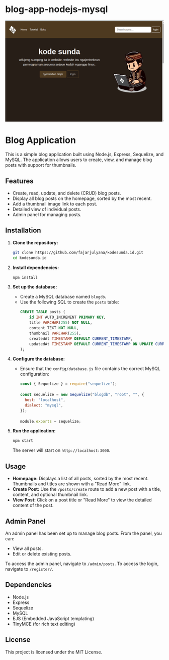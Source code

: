 # blog-app-nodejs-mysql

<img src="capture/capture-1.png">

# Blog Application

This is a simple blog application built using Node.js, Express, Sequelize, and MySQL. The application allows users to create, view, and manage blog posts with support for thumbnails.

## Features

- Create, read, update, and delete (CRUD) blog posts.
- Display all blog posts on the homepage, sorted by the most recent.
- Add a thumbnail image link to each post.
- Detailed view of individual posts.
- Admin panel for managing posts.

## Installation

1. **Clone the repository:**

   ```bash
   git clone https://github.com/fajarjulyana/kodesunda.id.git
   cd kodesunda.id
   ```

2. **Install dependencies:**

   ```bash
   npm install
   ```

3. **Set up the database:**

   - Create a MySQL database named `blogdb`.
   - Use the following SQL to create the `posts` table:
     ```sql
     CREATE TABLE posts (
         id INT AUTO_INCREMENT PRIMARY KEY,
         title VARCHAR(255) NOT NULL,
         content TEXT NOT NULL,
         thumbnail VARCHAR(255),
         createdAt TIMESTAMP DEFAULT CURRENT_TIMESTAMP,
         updatedAt TIMESTAMP DEFAULT CURRENT_TIMESTAMP ON UPDATE CURRENT_TIMESTAMP
     );
     ```

4. **Configure the database:**

   - Ensure that the `config/database.js` file contains the correct MySQL configuration:

     ```javascript
     const { Sequelize } = require("sequelize");

     const sequelize = new Sequelize("blogdb", "root", "", {
       host: "localhost",
       dialect: "mysql",
     });

     module.exports = sequelize;
     ```

5. **Run the application:**

   ```bash
   npm start
   ```

   The server will start on `http://localhost:3000`.

## Usage

- **Homepage:** Displays a list of all posts, sorted by the most recent. Thumbnails and titles are shown with a "Read More" link.
- **Create Post:** Use the `/posts/create` route to add a new post with a title, content, and optional thumbnail link.
- **View Post:** Click on a post title or "Read More" to view the detailed content of the post.

## Admin Panel

An admin panel has been set up to manage blog posts. From the panel, you can:

- View all posts.
- Edit or delete existing posts.

To access the admin panel, navigate to `/admin/posts`.
To access the login, navigate to `/register/`.

## Dependencies

- Node.js
- Express
- Sequelize
- MySQL
- EJS (Embedded JavaScript templating)
- TinyMCE (for rich text editing)

## License

This project is licensed under the MIT License.
